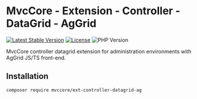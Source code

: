 # MvcCore - Extension - Controller - DataGrid - AgGrid

[![Latest Stable Version](https://img.shields.io/badge/Stable-v5.2.17-brightgreen.svg?style=plastic)](https://github.com/mvccore/ext-controller-datagrid-ag/releases)
[![License](https://img.shields.io/badge/License-BSD%203-brightgreen.svg?style=plastic)](https://mvccore.github.io/docs/mvccore/5.0.0/LICENSE.md)
![PHP Version](https://img.shields.io/badge/PHP->=5.4-brightgreen.svg?style=plastic)

MvcCore controller datagrid extension for administration environments with AgGrid JS/TS front-end.

## Installation
```shell
composer require mvccore/ext-controller-datagrid-ag
```